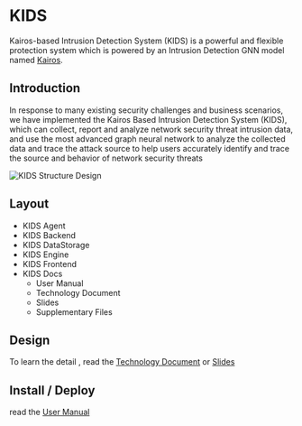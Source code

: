 <!--
 * @Date: 2024-07-14 13:07:03
 * @LastEditTime: 2024-07-17 21:09:33
 * @Description: 
-->
# KIDS

Kairos-based Intrusion Detection System (KIDS) is a powerful and flexible protection system which is powered by an Intrusion Detection GNN model named [Kairos](https://github.com/ProvenanceAnalytics/kairos/tree/main).

## Introduction

In response to many existing security challenges and business scenarios, we have implemented the Kairos Based Intrusion Detection System (KIDS), which can collect, report and analyze network security threat intrusion data, and use the most advanced graph neural network to analyze the collected data and trace the attack source to help users accurately identify and trace the source and behavior of network security threats

![KIDS Structure Design](https://github.com/RuijieWu/KIDS/blob/main/Assets/KIDS%20Structure.png)

## Layout

- KIDS Agent
- KIDS Backend
- KIDS DataStorage
- KIDS Engine
- KIDS Frontend
- KIDS Docs
  - User Manual
  - Technology Document
  - Slides
  - Supplementary Files

## Design

To learn the detail , read the [Technology Document](https://github.com/RuijieWu/KIDS/blob/main/Docs/技术文档.pdf) or [Slides](https://github.com/RuijieWu/KIDS/blob/main/Docs/Slides.pdf)

## Install / Deploy

read the [User Manual](https://github.com/RuijieWu/KIDS/blob/main/Docs/操作手册.pdf)

